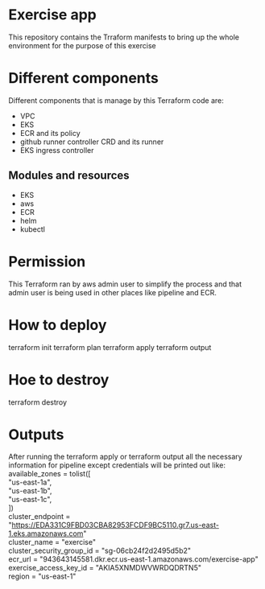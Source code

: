 # Exercise app
This repository contains the Trraform manifests to bring up the whole environment for the purpose of this exercise  

# Different components
Different components that is manage by this Terraform code are:  
- VPC
- EKS
- ECR and its policy
- github runner controller CRD and its runner
- EKS ingress controller 

## Modules and resources
- EKS
- aws
- ECR
- helm
- kubectl

# Permission
This Terraform ran by aws admin user to simplify the process and that admin user is being used in other places like pipeline and ECR.

# How to deploy
terraform init
terraform plan
terraform apply
terraform output

# Hoe to destroy
terraform destroy
# Outputs
After running the terraform apply or terraform output all the necessary information for pipeline except credentials will be printed out like:  
available_zones = tolist([  
  "us-east-1a",  
  "us-east-1b",  
  "us-east-1c",  
])  
cluster_endpoint = "https://EDA331C9FBD03CBA82953FCDF9BC5110.gr7.us-east-1.eks.amazonaws.com"  
cluster_name = "exercise"  
cluster_security_group_id = "sg-06cb24f2d2495d5b2"  
ecr_url = "943643145581.dkr.ecr.us-east-1.amazonaws.com/exercise-app"  
exercise_access_key_id = "AKIA5XNMDWVWRDQDRTN5"  
region = "us-east-1"  


